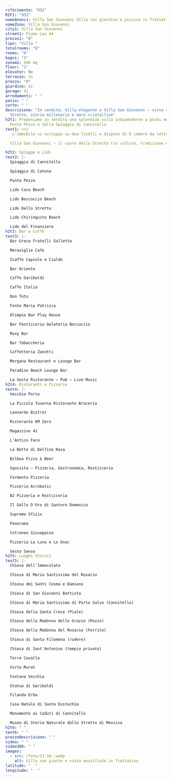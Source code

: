 ```yaml
---
riferimento: "932"
RIF1: "932"
nomeAnunci: Villa San Giovanni Villa con giardino e piscina in Trattativa
nomeZona: Villa San Giovanni
city1: Villa San Giovanni
street1: Fiumo Lao 44
prezzo1: "0"
tipo: "Villa "
totalrooms: "8"
rooms: "6"
bagni: "3"
zonam2: 500 mq
floor: "1"
elevator: No
terrazzo: si
prezzo: "0"
giardino: Si
garage: Si
arredamenti: " "
patio: " "
corte: " "
descrizione: "In vendita: Villa elegante a Villa San Giovanni – vista sullo
  Stretto, storia millenaria e mare cristallino"
h2t1: Proponiamo in vendita una splendida villa indipendente a pochi metri da
  Punta Pezzo e dalla Spiaggia di Cannitello.
text1: >+2
   L’immobile si sviluppa su due livelli e dispone di 6 camere da letto, ampio soggiorno vista mare, cucina attrezzata, 3 bagni, terrazza panoramica, giardino privato e parcheggio interno.

  Villa San Giovanni – il cuore dello Stretto tra cultura, tradizione e paesaggi da sogno.

h2t2: Spiagge e Lidi
text2: |-
  Spiaggia di Cannitello

  Spiaggia di Catona

  Punta Pezzo

  Lido Coco Beach

  Lido Boccaccio Beach

  Lido Dello Stretto

  Lido Chiringuito Beach

  Lido del Finanziere
h2t3: Bar e Caffè
text3: |-
  Bar Greco Fratelli Galletta

  Meraviglie Cafe

  Icaffe Capsule e Cialde

  Bar Oriente

  Caffe Garibaldi

  Caffe Italia

  Don Toto

  Fonte Maria Patrizia

  Olimpio Bar Play House

  Bar Pasticceria Gelateria Boccaccio

  Roxy Bar

  Bar Tabaccheria

  Caffetteria Zanotti

  Morgana Restaurant e Lounge Bar

  Paradise Beach Lounge Bar

  La Sosta Ristorante – Pub – Live Music
h2t4: Ristoranti e Pizzerie
text4: |-
  Vecchio Porto

  La Piccola Taverna Ristorante Braceria

  Leonardo Bistrot

  Ristorante KM Zero

  Magazzino 41

  L'Antico Faro

  La Botte di Delfino Rosa

  Bilboa Pizza & Beer

  Squisita – Pizzeria, Gastronomia, Rosticceria

  Fermento Pizzeria

  Pizzeria Acrobatic

  B2 Pizzeria e Rosticceria

  Il Gallo D'Oro di Santoro Domenico

  Supremo Sfizio

  Panorama

  Cotroneo Giuseppina

  Pizzeria La Luna e Lo Gnac

  Sesto Senso
h2t5: Luoghi Storici
text5: |-
  Chiesa dell'Immacolata

  Chiesa di Maria Santissima del Rosario

  Chiesa dei Santi Cosma e Damiano

  Chiesa di San Giovanni Battista

  Chiesa di Maria Santissima di Porto Salvo (Cannitello)

  Chiesa della Santa Croce (Piale)

  Chiesa della Madonna delle Grazie (Pezzo)

  Chiesa della Madonna del Rosario (Ferrito)

  Chiesa di Santa Filomena (rudere)

  Chiesa di Sant'Antonino (tempio privato)

  Torre Cavallo

  Forte Murat

  Fontana Vecchia

  Statua di Garibaldi

  Filanda Erba

  Casa Natale di Santa Eustochia

  Monumento ai Caduti di Cannitello

  Museo di Storia Naturale dello Stretto di Messina
h2t6: " "
text6: " "
prezzoDescrizione: " "
video: " "
video360: " "
images:
  - src: /foto/13-10-.webp
    alt: Villa con pionte e vista mozzifiato in Trattativa
latitude: "  "
longitude: "  "
---
```

